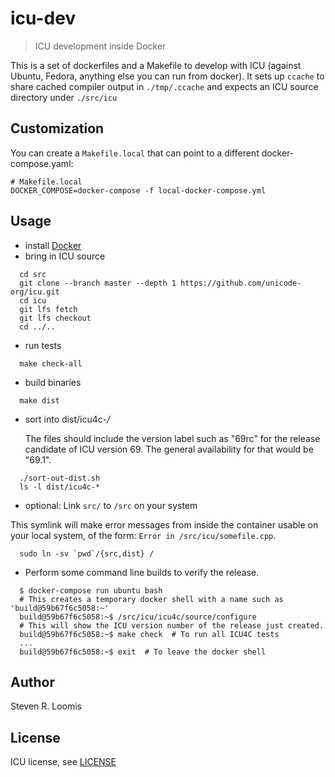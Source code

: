 # icu-dev

> ICU development inside Docker

This is a set of dockerfiles and a Makefile to develop with ICU (against Ubuntu, Fedora, anything else you can run from docker).
It sets up `ccache` to share cached compiler output in `./tmp/.ccache` and expects an ICU source directory under `./src/icu`

## Customization

You can create a `Makefile.local` that can point to a different docker-compose.yaml:

```
# Makefile.local
DOCKER_COMPOSE=docker-compose -f local-docker-compose.yml
```

## Usage

- install [Docker](http://docker.io)
- bring in ICU source
```
  cd src
  git clone --branch master --depth 1 https://github.com/unicode-org/icu.git
  cd icu
  git lfs fetch
  git lfs checkout
  cd ../..
```
- run tests
```
  make check-all
```
- build binaries
```
  make dist
```         
- sort into dist/icu4c-*/*

  The files should include the version label such as "69rc" for the release candidate of ICU version 69. The general availability for that would be "69.1". 
```
  ./sort-out-dist.sh
  ls -l dist/icu4c-*
```
- optional: Link `src/` to `/src` on your system

This symlink will make error messages from inside the container usable on your local system, of the form: `Error in /src/icu/somefile.cpp`.
```
  sudo ln -sv `pwd`/{src,dist} /
```

- Perform some command line builds to verify the release.
```
  $ docker-compose run ubuntu bash
  # This creates a temporary docker shell with a name such as 'build@59b67f6c5058:~'
  build@59b67f6c5058:~$ /src/icu/icu4c/source/configure
  # This will show the ICU version number of the release just created.
  build@59b67f6c5058:~$ make check  # To run all ICU4C tests
  ...
  build@59b67f6c5058:~$ exit  # To leave the docker shell
```

## Author

Steven R. Loomis

## License

ICU license, see [LICENSE](LICENSE)
